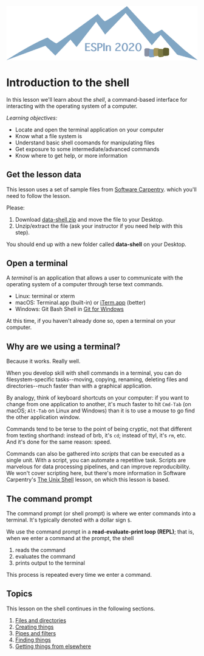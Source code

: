 ![ESPIn logo](../../media/ESPIn.png)

# Introduction to the shell

In this lesson we'll learn about the *shell*,
a command-based interface for interacting
with the operating system of a computer.

*Learning objectives:*

* Locate and open the terminal application on your computer
* Know what a file system is
* Understand basic shell coomands for manipulating files
* Get exposure to some intermediate/advanced commands
* Know where to get help, or more information


## Get the lesson data

This lesson uses a set of sample files
from [Software Carpentry](https://software-carpentry.org/).
which you'll need to follow the lesson.

Please:

1. Download [data-shell.zip](https://swcarpentry.github.io/shell-novice/data/data-shell.zip) and move the file to your Desktop.
1. Unzip/extract the file (ask your instructor if you need help with this step).

You should end up with a new folder called **data-shell** on your Desktop.


## Open a terminal

A *terminal* is an application that allows a user to communicate
with the operating system of a computer
through terse text commands.

* Linux: terminal or xterm
* macOS: Terminal.app (built-in) or [iTerm.app](https://www.iterm2.com/) (better)
* Windows: Git Bash Shell in [Git for Windows](https://gitforwindows.org/)

At this time,
if you haven't already done so,
open a terminal on your computer.


## Why are we using a terminal?

Because it works. Really well.

When you develop skill with shell commands in a terminal,
you can do filesystem-specific tasks--moving, copying, renaming, deleting
files and directories--much faster than with a graphical application.

By analogy, think of keyboard shortcuts on your computer:
if you want to change from one application to another,
it's much faster to hit `Cmd-Tab` (on macOS; `Alt-Tab` on Linux and Windows)
than it is to use a mouse to go find the other application window.

Commands tend to be terse to the point of being cryptic,
not that different from texting shorthand:
instead of brb, it's `cd`;
instead of ttyl, it's `rm`, etc.
And it's done for the same reason: speed.

Commands can also be gathered into *scripts* that can be executed as a single unit.
With a script, you can automate a repetitive task.
Scripts are marvelous for data processing pipelines,
and can improve reproducibility.
We won't cover scripting here,
but there's more information in Software Carpentry's
[The Unix Shell](https://swcarpentry.github.io/shell-novice/) lesson,
on which this lesson is based.


## The command prompt

The command prompt (or shell prompt) is where we enter commands into a terminal.
It's typically denoted with a dollar sign `$`.

We use the command prompt in a **read-evaluate-print loop (REPL)**;
that is, when we enter a command at the prompt, the shell

1. reads the command
1. evaluates the command
1. prints output to the terminal

This process is repeated every time we enter a command.


## Topics

This lesson on the shell continues in the following sections.

1. [Files and directories](./files-and-directories.md)
1. [Creating things](./creating-things.md)
1. [Pipes and filters](./pipes-and-filters.md)
1. [Finding things](./finding-things.md)
1. [Getting things from elsewhere](./getting-things.md)
